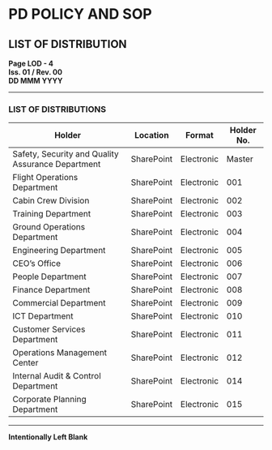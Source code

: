 # PD POLICY AND SOP

## LIST OF DISTRIBUTION

**Page LOD - 4**  
**Iss. 01 / Rev. 00**  
**DD MMM YYYY**

---

### LIST OF DISTRIBUTIONS

| **Holder** | **Location** | **Format** | **Holder No.** |
|-------------|--------------|-------------|----------------|
| Safety, Security and Quality Assurance Department | SharePoint | Electronic | Master |
| Flight Operations Department | SharePoint | Electronic | 001 |
| Cabin Crew Division | SharePoint | Electronic | 002 |
| Training Department | SharePoint | Electronic | 003 |
| Ground Operations Department | SharePoint | Electronic | 004 |
| Engineering Department | SharePoint | Electronic | 005 |
| CEO’s Office | SharePoint | Electronic | 006 |
| People Department | SharePoint | Electronic | 007 |
| Finance Department | SharePoint | Electronic | 008 |
| Commercial Department | SharePoint | Electronic | 009 |
| ICT Department | SharePoint | Electronic | 010 |
| Customer Services Department | SharePoint | Electronic | 011 |
| Operations Management Center | SharePoint | Electronic | 012 |
| Internal Audit & Control Department | SharePoint | Electronic | 014 |
| Corporate Planning Department | SharePoint | Electronic | 015 |

---

**Intentionally Left Blank**